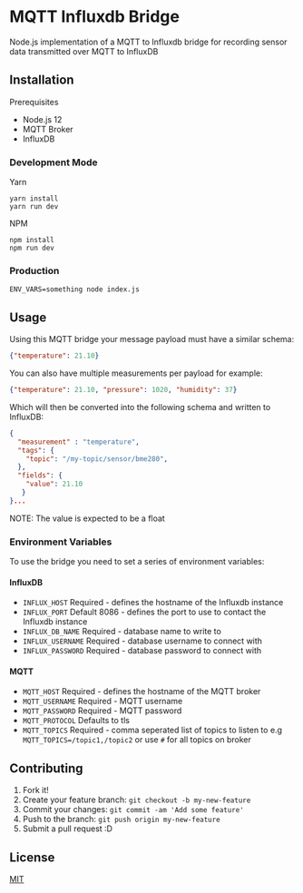 # MQTT Influxdb Bridge

Node.js implementation of a MQTT to Influxdb bridge for recording sensor data transmitted over MQTT to InfluxDB

## Installation

Prerequisites
* Node.js 12 
* MQTT Broker
* InfluxDB

### Development Mode
Yarn

```
yarn install
yarn run dev
```

NPM 
```
npm install
npm run dev
```
### Production
```
ENV_VARS=something node index.js
```

## Usage

Using this MQTT bridge your message payload must have a similar schema:

```json
{"temperature": 21.10}
```

You can also have multiple measurements per payload for example:

```json
{"temperature": 21.10, "pressure": 1020, "humidity": 37}
```

Which will then be converted into the following schema and written to InfluxDB:

```json
{
  "measurement" : "temperature",
  "tags": {
    "topic": "/my-topic/sensor/bme280",
  },
  "fields": {
    "value": 21.10
   }
}...
```

NOTE: The value is expected to be a float

### Environment Variables
To use the bridge you need to set a series of environment variables:

#### InfluxDB
* ```INFLUX_HOST``` Required - defines the hostname of the Influxdb instance 
* ```INFLUX_PORT``` Default 8086 - defines the port to use to contact the Influxdb instance
* ```INFLUX_DB_NAME``` Required - database name to write to
* ```INFLUX_USERNAME``` Required -  database username to connect with
* ```INFLUX_PASSWORD``` Required - database password to connect with

#### MQTT
* ```MQTT_HOST``` Required - defines the hostname of the MQTT broker
* ```MQTT_USERNAME``` Required - MQTT username
* ```MQTT_PASSWORD``` Required - MQTT password
* ```MQTT_PROTOCOL``` Defaults to tls
* ```MQTT_TOPICS``` Required - comma seperated list of topics to listen to e.g ```MQTT_TOPICS=/topic1,/topic2``` or use ```#``` for all topics on broker

## Contributing

1. Fork it!
2. Create your feature branch: `git checkout -b my-new-feature`
3. Commit your changes: `git commit -am 'Add some feature'`
4. Push to the branch: `git push origin my-new-feature`
5. Submit a pull request :D


## License

[MIT](LICENSE.MD)
